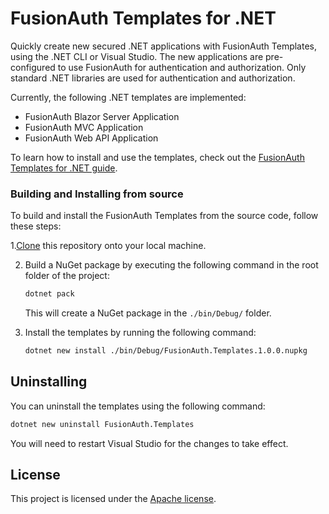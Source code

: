 # FusionAuth Templates for .NET
Quickly create new secured .NET applications with FusionAuth Templates, using the .NET CLI or Visual Studio. The new applications are pre-configured to use FusionAuth for authentication and authorization. Only standard .NET libraries are used for authentication and authorization.

Currently, the following .NET templates are implemented:

* FusionAuth Blazor Server Application
* FusionAuth MVC Application
* FusionAuth Web API Application

To learn how to install and use the templates, check out the [FusionAuth Templates for .NET guide](https://fusionauth.io/docs/v1/tech/client-libraries/netcore).

### Building and Installing from source

To build and install the FusionAuth Templates from the source code, follow these steps:

1.[Clone](https://docs.github.com/en/repositories/creating-and-managing-repositories/cloning-a-repository) this repository onto your local machine.

2. Build a NuGet package by executing the following command in the root folder of the project:

   ```bash
   dotnet pack
   ```

   This will create a NuGet package in the `./bin/Debug/` folder.

3. Install the templates by running the following command:

   ```bash
   dotnet new install ./bin/Debug/FusionAuth.Templates.1.0.0.nupkg
   ```

## Uninstalling

You can uninstall the templates using the following command:

   ```bash
   dotnet new uninstall FusionAuth.Templates
   ```
You will need to restart Visual Studio for the changes to take effect.


## License

This project is licensed under the [Apache license](License.txt).